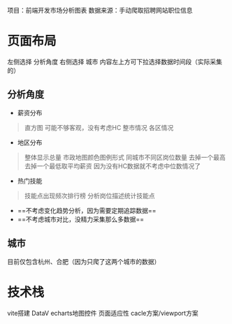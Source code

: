 项目：前端开发市场分析图表
数据来源：手动爬取招聘网站职位信息

# 页面布局
左侧选择 分析角度
右侧选择 城市
内容左上方可下拉选择数据时间段（实际采集的）

## 分析角度
* 薪资分布 
> 直方图 可能不够客观，没有考虑HC
> 整市情况 各区情况
* 地区分布 
> 整体显示总量 市政地图颜色图例形式 
> 同城市不同区岗位数量 去掉一个最高去掉一个最低取平均薪资 
> 因为没有HC数据就不考虑中位数情况了
* 热门技能
> 技能点出现频次排行榜
> 分析岗位描述统计技能点

* ==不考虑变化趋势分析，因为需要定期追踪数据==
* ==不考虑城市对比，没精力采集那么多数据==

## 城市
目前仅包含杭州、合肥（因为只爬了这两个城市的数据）

# 技术栈
vite搭建
DataV
echarts地图控件
页面适应性 cacle方案/viewport方案